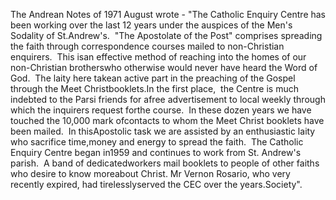 The Andrean Notes of 1971 August wrote - \"The Catholic Enquiry Centre
has been working over the last 12 years under the auspices of the Men\'s
Sodality of St.Andrew\'s.  \"The Apostolate of the Post\" comprises
spreading the faith through correspondence courses mailed to
non-Christian enquirers.  This isan effective method of reaching into
the homes of our non-Christian brotherswho otherwise would never have
heard the Word of God.  The laity here takean active part in the
preaching of the Gospel through the Meet Christbooklets.In the first
place,  the Centre is much indebted to the Parsi friends for afree
advertisement to local weekly through which the inquirers request forthe
course.  In these dozen years we have touched the 10,000 mark ofcontacts
to whom the Meet Christ booklets have been mailed.  In thisApostolic
task we are assisted by an enthusiastic laity who sacrifice time,money
and energy to spread the faith.  The Catholic Enquiry Centre began
in1959 and continues to work from St. Andrew\'s parish.  A band of
dedicatedworkers mail booklets to people of other faiths who desire to
know moreabout Christ. Mr Vernon Rosario, who very recently expired, had
tirelesslyserved the CEC over the years.Society\".
